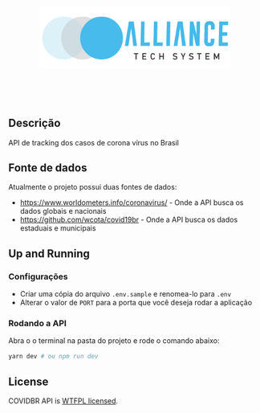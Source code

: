 <div align="center">
  <br />
  <br />
  <br />
  
  <p align="center">
  <a href="https://alliancetechsystem.com/" target="blank">
    <img src="assets/ALLIANCE_PSG_1304.png" width="380" alt="Alliance Tech System" />
  </a>
  </p>
  <br />
  <br />
  <br />
</div>

## Descrição
API de tracking dos casos de corona vírus no Brasil

## Fonte de dados
Atualmente o projeto possui duas fontes de dados:
 - https://www.worldometers.info/coronavirus/ - Onde a API busca os dados globais e nacionais
 - https://github.com/wcota/covid19br - Onde a API busca os dados estaduais e municipais
 
## Up and Running

### Configurações
- Criar uma cópia do arquivo `.env.sample` e renomea-lo para `.env`
- Alterar o valor de `PORT` para a porta que você deseja rodar a aplicação

### Rodando a API
Abra o o terminal na pasta do projeto e rode o comando abaixo:
```sh
yarn dev # ou npm run dev
```
## License

COVIDBR API is [WTFPL licensed](LICENSE).

